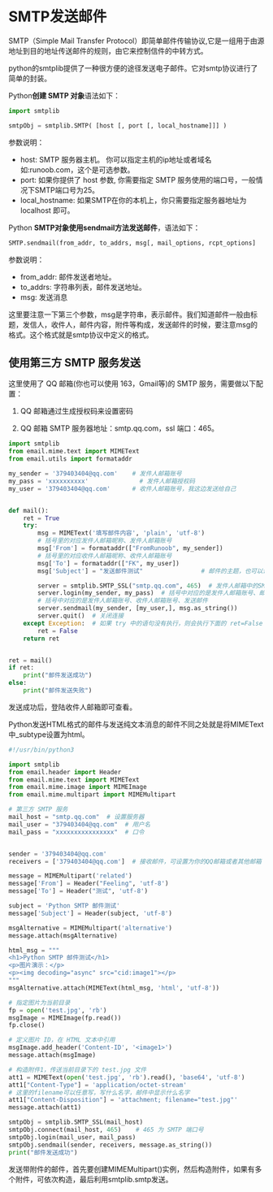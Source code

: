 # SMTP发送邮件

SMTP（Simple Mail Transfer Protocol）即简单邮件传输协议,它是一组用于由源地址到目的地址传送邮件的规则，由它来控制信件的中转方式。

python的smtplib提供了一种很方便的途径发送电子邮件。它对smtp协议进行了简单的封装。

Python**创建 SMTP 对象**语法如下：

```python
import smtplib

smtpObj = smtplib.SMTP( [host [, port [, local_hostname]]] )
```

参数说明：

- host: SMTP 服务器主机。 你可以指定主机的ip地址或者域名如:runoob.com，这个是可选参数。
- port: 如果你提供了 host 参数, 你需要指定 SMTP 服务使用的端口号，一般情况下SMTP端口号为25。
- local_hostname: 如果SMTP在你的本机上，你只需要指定服务器地址为 localhost 即可。

Python **SMTP对象使用sendmail方法发送邮件**，语法如下：

```python
SMTP.sendmail(from_addr, to_addrs, msg[, mail_options, rcpt_options]
```

参数说明：

- from_addr: 邮件发送者地址。
- to_addrs: 字符串列表，邮件发送地址。
- msg: 发送消息

这里要注意一下第三个参数，msg是字符串，表示邮件。我们知道邮件一般由标题，发信人，收件人，邮件内容，附件等构成，发送邮件的时候，要注意msg的格式。这个格式就是smtp协议中定义的格式。

## 使用第三方 SMTP 服务发送

这里使用了 QQ 邮箱(你也可以使用 163，Gmail等)的 SMTP 服务，需要做以下配置：

1. QQ 邮箱通过生成授权码来设置密码

2. QQ 邮箱 SMTP 服务器地址：smtp.qq.com，ssl 端口：465。

```python
import smtplib
from email.mime.text import MIMEText
from email.utils import formataddr

my_sender = '379403404@qq.com'    # 发件人邮箱账号
my_pass = 'xxxxxxxxxx'              # 发件人邮箱授权码
my_user = '379403404@qq.com'      # 收件人邮箱账号，我这边发送给自己


def mail():
    ret = True
    try:
        msg = MIMEText('填写邮件内容', 'plain', 'utf-8')
        # 括号里的对应发件人邮箱昵称、发件人邮箱账号
        msg['From'] = formataddr(["FromRunoob", my_sender])
        # 括号里的对应收件人邮箱昵称、收件人邮箱账号
        msg['To'] = formataddr(["FK", my_user])
        msg['Subject'] = "发送邮件测试"                # 邮件的主题，也可以说是标题

        server = smtplib.SMTP_SSL("smtp.qq.com", 465)  # 发件人邮箱中的SMTP服务器，端口是25
        server.login(my_sender, my_pass)  # 括号中对应的是发件人邮箱账号、邮箱密码
        # 括号中对应的是发件人邮箱账号、收件人邮箱账号、发送邮件
        server.sendmail(my_sender, [my_user,], msg.as_string())
        server.quit()  # 关闭连接
    except Exception:  # 如果 try 中的语句没有执行，则会执行下面的 ret=False
        ret = False
    return ret


ret = mail()
if ret:
    print("邮件发送成功")
else:
    print("邮件发送失败")

```

发送成功后，登陆收件人邮箱即可查看。

Python发送HTML格式的邮件与发送纯文本消息的邮件不同之处就是将MIMEText中_subtype设置为html。

```python
#!/usr/bin/python3

import smtplib
from email.header import Header
from email.mime.text import MIMEText
from email.mime.image import MIMEImage
from email.mime.multipart import MIMEMultipart

# 第三方 SMTP 服务
mail_host = "smtp.qq.com"  # 设置服务器
mail_user = "379403404@qq.com"  # 用户名
mail_pass = "xxxxxxxxxxxxxxxx"  # 口令


sender = '379403404@qq.com'
receivers = ['379403404@qq.com']  # 接收邮件，可设置为你的QQ邮箱或者其他邮箱

message = MIMEMultipart('related')
message['From'] = Header("Feeling", 'utf-8')
message['To'] = Header("测试", 'utf-8')

subject = 'Python SMTP 邮件测试'
message['Subject'] = Header(subject, 'utf-8')

msgAlternative = MIMEMultipart('alternative')
message.attach(msgAlternative)

html_msg = """
<h1>Python SMTP 邮件测试</h1>
<p>图片演示：</p>
<p><img decoding="async" src="cid:image1"></p>
"""
msgAlternative.attach(MIMEText(html_msg, 'html', 'utf-8'))

# 指定图片为当前目录
fp = open('test.jpg', 'rb')
msgImage = MIMEImage(fp.read())
fp.close()

# 定义图片 ID，在 HTML 文本中引用
msgImage.add_header('Content-ID', '<image1>')
message.attach(msgImage)

# 构造附件1，传送当前目录下的 test.jpg 文件
att1 = MIMEText(open('test.jpg', 'rb').read(), 'base64', 'utf-8')
att1["Content-Type"] = 'application/octet-stream'
# 这里的filename可以任意写，写什么名字，邮件中显示什么名字
att1["Content-Disposition"] = 'attachment; filename="test.jpg"'
message.attach(att1)

smtpObj = smtplib.SMTP_SSL(mail_host)
smtpObj.connect(mail_host, 465)    # 465 为 SMTP 端口号
smtpObj.login(mail_user, mail_pass)
smtpObj.sendmail(sender, receivers, message.as_string())
print("邮件发送成功")

```

发送带附件的邮件，首先要创建MIMEMultipart()实例，然后构造附件，如果有多个附件，可依次构造，最后利用smtplib.smtp发送。